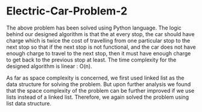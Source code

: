 # Electric-Car-Problem-2
The above problem has been solved using Python language. The logic behind our designed
algorithm is that the at every stop, the car should have charge which is twice the cost of
travelling from one particular stop to the next stop so that if the next stop is not functional, and
the car does not have enough charge to travel to the next stop, then it must have enough
charge to get back to the previous stop at least. The time complexity for the designed algorithm
is linear : O(n). 

As far as space complexity is concerned, we first used linked list as the data
structure for solving the problem. But upon further analysis we found that the space complexity
of the problem can be further improved if we use lists instead of a linked list. Therefore, we
again solved the problem using list data structure.

